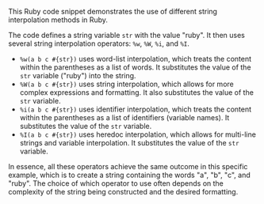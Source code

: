 This Ruby code snippet demonstrates the use of different string interpolation methods in Ruby. 

The code defines a string variable `str` with the value "ruby". It then uses several string interpolation operators: `%w`, `%W`, `%i`, and `%I`. 

- `%w(a b c #{str})` uses word-list interpolation, which treats the content within the parentheses as a list of words. It substitutes the value of the `str` variable ("ruby") into the string.
- `%W(a b c #{str})` uses string interpolation, which allows for more complex expressions and formatting. It also substitutes the value of the `str` variable.
- `%i(a b c #{str})` uses identifier interpolation, which treats the content within the parentheses as a list of identifiers (variable names). It substitutes the value of the `str` variable.
- `%I(a b c #{str})` uses heredoc interpolation, which allows for multi-line strings and variable interpolation. It substitutes the value of the `str` variable.

In essence, all these operators achieve the same outcome in this specific example, which is to create a string containing the words "a", "b", "c", and "ruby". The choice of which operator to use often depends on the complexity of the string being constructed and the desired formatting.





